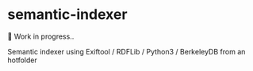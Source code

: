 # semantic-indexer

🚧 Work in progress..

Semantic indexer using Exiftool / RDFLib / Python3 / BerkeleyDB from an hotfolder
